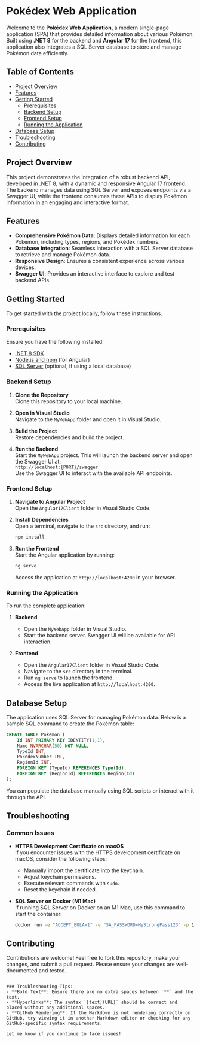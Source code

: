 
# Pokédex Web Application

Welcome to the **Pokédex Web Application**, a modern single-page application (SPA) that provides detailed information about various Pokémon. Built using **.NET 8** for the backend and **Angular 17** for the frontend, this application also integrates a SQL Server database to store and manage Pokémon data efficiently.

## Table of Contents

- [Project Overview](#project-overview)
- [Features](#features)
- [Getting Started](#getting-started)
  - [Prerequisites](#prerequisites)
  - [Backend Setup](#backend-setup)
  - [Frontend Setup](#frontend-setup)
  - [Running the Application](#running-the-application)
- [Database Setup](#database-setup)
- [Troubleshooting](#troubleshooting)
- [Contributing](#contributing)

## Project Overview

This project demonstrates the integration of a robust backend API, developed in .NET 8, with a dynamic and responsive Angular 17 frontend. The backend manages data using SQL Server and exposes endpoints via a Swagger UI, while the frontend consumes these APIs to display Pokémon information in an engaging and interactive format.

## Features

- **Comprehensive Pokémon Data**: Displays detailed information for each Pokémon, including types, regions, and Pokédex numbers.
- **Database Integration**: Seamless interaction with a SQL Server database to retrieve and manage Pokémon data.
- **Responsive Design**: Ensures a consistent experience across various devices.
- **Swagger UI**: Provides an interactive interface to explore and test backend APIs.

## Getting Started

To get started with the project locally, follow these instructions.

### Prerequisites

Ensure you have the following installed:

- [.NET 8 SDK](https://dotnet.microsoft.com/download/dotnet/8.0)
- [Node.js and npm](https://nodejs.org/) (for Angular)
- [SQL Server](https://www.microsoft.com/en-us/sql-server/sql-server-downloads) (optional, if using a local database)

### Backend Setup

1. **Clone the Repository**  
   Clone this repository to your local machine.

2. **Open in Visual Studio**  
   Navigate to the `MyWebApp` folder and open it in Visual Studio.

3. **Build the Project**  
   Restore dependencies and build the project.

4. **Run the Backend**  
   Start the `MyWebApp` project. This will launch the backend server and open the Swagger UI at:  
   `http://localhost:{PORT}/swagger`  
   Use the Swagger UI to interact with the available API endpoints.

### Frontend Setup

1. **Navigate to Angular Project**  
   Open the `Angular17Client` folder in Visual Studio Code.

2. **Install Dependencies**  
   Open a terminal, navigate to the `src` directory, and run:
   ```bash
   npm install
   ```

3. **Run the Frontend**  
   Start the Angular application by running:
   ```bash
   ng serve
   ```
   Access the application at `http://localhost:4200` in your browser.

### Running the Application

To run the complete application:

1. **Backend**  
   - Open the `MyWebApp` folder in Visual Studio.
   - Start the backend server. Swagger UI will be available for API interaction.

2. **Frontend**  
   - Open the `Angular17Client` folder in Visual Studio Code.
   - Navigate to the `src` directory in the terminal.
   - Run `ng serve` to launch the frontend.
   - Access the live application at `http://localhost:4200`.

## Database Setup

The application uses SQL Server for managing Pokémon data. Below is a sample SQL command to create the Pokémon table:

```sql
CREATE TABLE Pokemon (
    Id INT PRIMARY KEY IDENTITY(1,1),
    Name NVARCHAR(50) NOT NULL,
    TypeId INT,
    PokedexNumber INT,
    RegionId INT,
    FOREIGN KEY (TypeId) REFERENCES Type(Id),
    FOREIGN KEY (RegionId) REFERENCES Region(Id)
);
```

You can populate the database manually using SQL scripts or interact with it through the API.

## Troubleshooting

### Common Issues

- **HTTPS Development Certificate on macOS**  
  If you encounter issues with the HTTPS development certificate on macOS, consider the following steps:
  - Manually import the certificate into the keychain.
  - Adjust keychain permissions.
  - Execute relevant commands with `sudo`.
  - Reset the keychain if needed.

- **SQL Server on Docker (M1 Mac)**  
  If running SQL Server on Docker on an M1 Mac, use this command to start the container:
  ```bash
  docker run -e "ACCEPT_EULA=1" -e "SA_PASSWORD=MyStrongPass123" -p 1433:1433 -d --name sql_server mcr.microsoft.com/mssql/server
  ```

## Contributing

Contributions are welcome! Feel free to fork this repository, make your changes, and submit a pull request. Please ensure your changes are well-documented and tested.
```

### Troubleshooting Tips:
- **Bold Text**: Ensure there are no extra spaces between `**` and the text.
- **Hyperlinks**: The syntax `[text](URL)` should be correct and placed without any additional spaces.
- **GitHub Rendering**: If the Markdown is not rendering correctly on GitHub, try viewing it in another Markdown editor or checking for any GitHub-specific syntax requirements.

Let me know if you continue to face issues!
